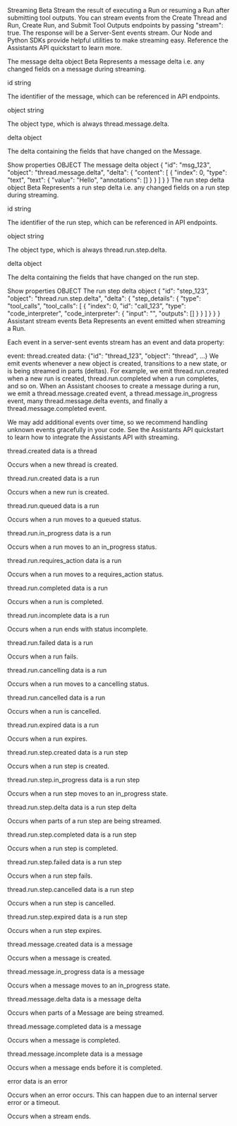 Streaming
Beta
Stream the result of executing a Run or resuming a Run after submitting tool outputs. You can stream events from the Create Thread and Run, Create Run, and Submit Tool Outputs endpoints by passing "stream": true. The response will be a Server-Sent events stream. Our Node and Python SDKs provide helpful utilities to make streaming easy. Reference the Assistants API quickstart to learn more.

The message delta object
Beta
Represents a message delta i.e. any changed fields on a message during streaming.

id
string

The identifier of the message, which can be referenced in API endpoints.

object
string

The object type, which is always thread.message.delta.

delta
object

The delta containing the fields that have changed on the Message.


Show properties
OBJECT The message delta object
{
  "id": "msg_123",
  "object": "thread.message.delta",
  "delta": {
    "content": [
      {
        "index": 0,
        "type": "text",
        "text": { "value": "Hello", "annotations": [] }
      }
    ]
  }
}
The run step delta object
Beta
Represents a run step delta i.e. any changed fields on a run step during streaming.

id
string

The identifier of the run step, which can be referenced in API endpoints.

object
string

The object type, which is always thread.run.step.delta.

delta
object

The delta containing the fields that have changed on the run step.


Show properties
OBJECT The run step delta object
{
  "id": "step_123",
  "object": "thread.run.step.delta",
  "delta": {
    "step_details": {
      "type": "tool_calls",
      "tool_calls": [
        {
          "index": 0,
          "id": "call_123",
          "type": "code_interpreter",
          "code_interpreter": { "input": "", "outputs": [] }
        }
      ]
    }
  }
}
Assistant stream events
Beta
Represents an event emitted when streaming a Run.

Each event in a server-sent events stream has an event and data property:

event: thread.created
data: {"id": "thread_123", "object": "thread", ...}
We emit events whenever a new object is created, transitions to a new state, or is being streamed in parts (deltas). For example, we emit thread.run.created when a new run is created, thread.run.completed when a run completes, and so on. When an Assistant chooses to create a message during a run, we emit a thread.message.created event, a thread.message.in_progress event, many thread.message.delta events, and finally a thread.message.completed event.

We may add additional events over time, so we recommend handling unknown events gracefully in your code. See the Assistants API quickstart to learn how to integrate the Assistants API with streaming.

thread.created
data is a thread

Occurs when a new thread is created.

thread.run.created
data is a run

Occurs when a new run is created.

thread.run.queued
data is a run

Occurs when a run moves to a queued status.

thread.run.in_progress
data is a run

Occurs when a run moves to an in_progress status.

thread.run.requires_action
data is a run

Occurs when a run moves to a requires_action status.

thread.run.completed
data is a run

Occurs when a run is completed.

thread.run.incomplete
data is a run

Occurs when a run ends with status incomplete.

thread.run.failed
data is a run

Occurs when a run fails.

thread.run.cancelling
data is a run

Occurs when a run moves to a cancelling status.

thread.run.cancelled
data is a run

Occurs when a run is cancelled.

thread.run.expired
data is a run

Occurs when a run expires.

thread.run.step.created
data is a run step

Occurs when a run step is created.

thread.run.step.in_progress
data is a run step

Occurs when a run step moves to an in_progress state.

thread.run.step.delta
data is a run step delta

Occurs when parts of a run step are being streamed.

thread.run.step.completed
data is a run step

Occurs when a run step is completed.

thread.run.step.failed
data is a run step

Occurs when a run step fails.

thread.run.step.cancelled
data is a run step

Occurs when a run step is cancelled.

thread.run.step.expired
data is a run step

Occurs when a run step expires.

thread.message.created
data is a message

Occurs when a message is created.

thread.message.in_progress
data is a message

Occurs when a message moves to an in_progress state.

thread.message.delta
data is a message delta

Occurs when parts of a Message are being streamed.

thread.message.completed
data is a message

Occurs when a message is completed.

thread.message.incomplete
data is a message

Occurs when a message ends before it is completed.

error
data is an error

Occurs when an error occurs. This can happen due to an internal server error or a timeout.


Occurs when a stream ends.
